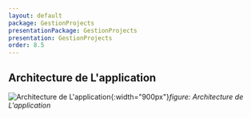 ```yaml
---
layout: default
package: GestionProjects
presentationPackage: GestionProjects
presentation: GestionProjects
order: 8.5
---
```


## Architecture de L'application

![Architecture de L'application](/lab_crud/Gestion-projets/conception/Architecture-de-l'application/images/archticture-de-application.jpg){:width="900px"}*figure: Architecture de L'application*

